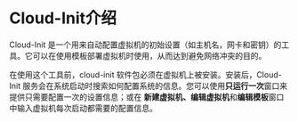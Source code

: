 # Cloud-Init介绍
Cloud-Init 是一个用来自动配置虚拟机的初始设置（如主机名，网卡和密钥）的工具。它可以在使用模板部署虚拟机时使用，从而达到避免网络冲突的目的。

在使用这个工具前，cloud-init 软件包必须在虚拟机上被安装。安装后，Cloud-Init 服务会在系统启动时搜索如何配置系统的信息。您可以使用**只运行一次**窗口来提供只需要配置一次的设置信息；或在 **新建虚拟机、编辑虚拟机**和**编辑模板**窗口中输入虚拟机每次启动都需要的配置信息。
